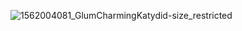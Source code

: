 ![1562004081_GlumCharmingKatydid-size_restricted](https://github.com/user-attachments/assets/b36dd2dd-e9d4-4278-9746-383fd3001d9e)



<!--
**saraconor501/saraconor501** is a ✨ _special_ ✨ repository because its `README.md` (this file) appears on your GitHub profile.

Here are some ideas to get you started:
![1574171006_tumblr_6d77afeb4b28ce40c42fcd1039b433b0_95ce3a2f_540](https://github.com/user-attachments/assets/5a09cf13-8771-443e-aa60-cd0887b2c517)

- 🔭 I’m currently working on ...
- 🌱 I’m currently learning ...
- 👯 I’m looking to collaborate on ...
- 🤔 I’m looking for help with ...
- 💬 Ask me about ...
- 📫 How to reach me: ...
- 😄 Pronouns: ...
- ⚡ Fun fact: ...
-->
